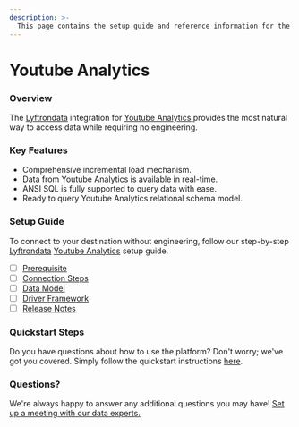 ```yaml
---
description: >-
  This page contains the setup guide and reference information for the Youtube Analytics source connector.
---
```


# Youtube Analytics

### Overview

The [Lyftrondata](https://www.lyftrondata.com/) integration for [Youtube Analytics](https://www.lyftrondata.com/integration/youtube-analytics/)[ ](https://www.lyftrondata.com/integration/youtube-analytics/)provides the most natural way to access data while requiring no engineering.

### Key Features

* Comprehensive incremental load mechanism.
* Data from Youtube Analytics is available in real-time.&#x20;
* ANSI SQL is fully supported to query data with ease.
* Ready to query Youtube Analytics relational schema model.

### Setup Guide

To connect to your destination without engineering, follow our step-by-step [Lyftrondata](https://www.lyftrondata.com/)  [Youtube Analytics](https://www.lyftrondata.com/integration/youtube-analytics/) setup guide.

* [ ] [Prerequisite](../../marketing-analytics/youtube-analytics/prerequisite.md)
* [ ] [Connection Steps](../../marketing-analytics/youtube-analytics/connection-steps.md)
* [ ] [Data Model](../../marketing-analytics/youtube-analytics/data-model/)
* [ ] [Driver Framework](../../marketing-analytics/youtube-analytics/driver-framework/)
* [ ] [Release Notes](../../marketing-analytics/youtube-analytics/release-notes.md)

### Quickstart Steps

Do you have questions about how to use the platform? Don't worry; we've got you covered. Simply follow the quickstart instructions [here](../../../quickstart-steps.md).

### Questions? <a href="#questions" id="questions"></a>

We're always happy to answer any additional questions you may have! [Set up a meeting with our data experts.](https://www.lyftrondata.com/book-a-meeting/)


